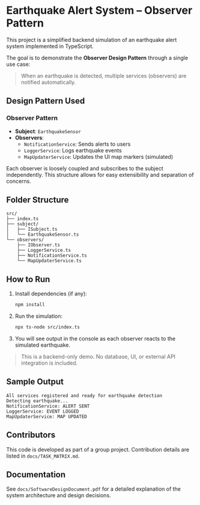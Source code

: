 # Earthquake Alert System – Observer Pattern

This project is a simplified backend simulation of an earthquake alert system implemented in TypeScript.

The goal is to demonstrate the **Observer Design Pattern** through a single use case:
> When an earthquake is detected, multiple services (observers) are notified automatically.

## Design Pattern Used

### Observer Pattern

- **Subject**: `EarthquakeSensor`  
- **Observers**:
  - `NotificationService`: Sends alerts to users
  - `LoggerService`: Logs earthquake events
  - `MapUpdaterService`: Updates the UI map markers (simulated)

Each observer is loosely coupled and subscribes to the subject independently.
This structure allows for easy extensibility and separation of concerns.

## Folder Structure

```
src/
├── index.ts
├── subject/
│   ├── ISubject.ts
│   └── EarthquakeSensor.ts
└── observers/
    ├── IObserver.ts
    ├── LoggerService.ts
    ├── NotificationService.ts
    └── MapUpdaterService.ts
```

## How to Run

1. Install dependencies (if any):
   ```bash
   npm install
   ```

2. Run the simulation:
   ```bash
   npx ts-node src/index.ts
   ```

3. You will see output in the console as each observer reacts to the simulated earthquake.

> This is a backend-only demo. No database, UI, or external API integration is included.

## Sample Output

```
All services registered and ready for earthquake detection
Detecting earthquake...
NotificationService: ALERT SENT
LoggerService: EVENT LOGGED
MapUpdaterService: MAP UPDATED
```

## Contributors

This code is developed as part of a group project. Contribution details are listed in `docs/TASK_MATRIX.md`.

## Documentation

See `docs/SoftwareDesignDocument.pdf` for a detailed explanation of the system architecture and design decisions.

